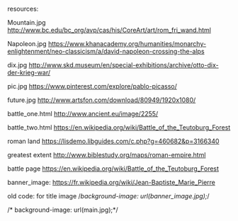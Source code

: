 resources:

Mountain.jpg
http://www.bc.edu/bc_org/avp/cas/his/CoreArt/art/rom_fri_wand.html

Napoleon.jpg
https://www.khanacademy.org/humanities/monarchy-enlightenment/neo-classicism/a/david-napoleon-crossing-the-alps

dix.jpg
http://www.skd.museum/en/special-exhibitions/archive/otto-dix-der-krieg-war/

pic.jpg
https://www.pinterest.com/explore/pablo-picasso/

future.jpg
http://www.artsfon.com/download/80949/1920x1080/

battle_one.html
http://www.ancient.eu/image/2255/

battle_two.html
https://en.wikipedia.org/wiki/Battle_of_the_Teutoburg_Forest

roman land
https://lisdemo.libguides.com/c.php?g=460682&p=3166340

greatest extent
http://www.biblestudy.org/maps/roman-empire.html

battle page
https://en.wikipedia.org/wiki/Battle_of_the_Teutoburg_Forest

banner_image:
https://fr.wikipedia.org/wiki/Jean-Baptiste_Marie_Pierre

old code:
for title image
  /*background-image: url(banner_image.jpg);*/

/*  background-image: url(main.jpg);*/